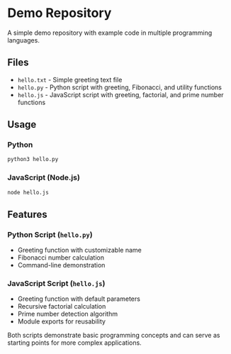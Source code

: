 # Demo Repository

A simple demo repository with example code in multiple programming languages.

## Files

- `hello.txt` - Simple greeting text file
- `hello.py` - Python script with greeting, Fibonacci, and utility functions
- `hello.js` - JavaScript script with greeting, factorial, and prime number functions

## Usage

### Python
```bash
python3 hello.py
```

### JavaScript (Node.js)
```bash
node hello.js
```

## Features

### Python Script (`hello.py`)
- Greeting function with customizable name
- Fibonacci number calculation
- Command-line demonstration

### JavaScript Script (`hello.js`)
- Greeting function with default parameters
- Recursive factorial calculation
- Prime number detection algorithm
- Module exports for reusability

Both scripts demonstrate basic programming concepts and can serve as starting points for more complex applications.